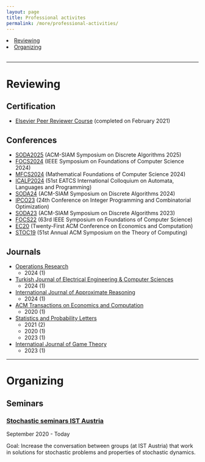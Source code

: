 ```yaml
---
layout: page
title: Professional activites
permalink: /more/professional-activities/
---
```


<li><a href="#reviewing">Reviewing</a></li>
<li><a href="#organizing">Organizing</a></li>
<br>
<hr>

# Reviewing

## Certification

- [Elsevier Peer Reviewer Course](https://researcheracademy.elsevier.com/navigating-peer-review/certified-peer-reviewer-course) (completed on February 2021)

## Conferences

- [SODA2025](https://www.siam.org/conferences-events/siam-conferences/soda25/) (ACM-SIAM Symposium on Discrete Algorithms 2025)
- [FOCS2024](https://focs.computer.org/2024/) (IEEE Symposium on Foundations of Computer Science 2024)
- [MFCS2024](http://www.mfcs.sk/) (Mathematical Foundations of Computer Science 2024)
- [ICALP2024](https://compose.ioc.ee/icalp2024/) (51st EATCS International Colloquium on Automata, Languages and Programming)
- [SODA24](https://www.siam.org/conferences/cm/conference/soda24) (ACM-SIAM Symposium on Discrete Algorithms 2024)
- [IPCO23](https://optimization.discovery.wisc.edu/ipco-2023-madison/) (24th Conference on Integer Programming and Combinatorial Optimization)
- [SODA23](https://www.siam.org/conferences/cm/conference/soda23) (ACM-SIAM Symposium on Discrete Algorithms 2023)
- [FOCS22](https://focs2022.eecs.berkeley.edu) (63rd IEEE Symposium on Foundations of Computer Science)
- [EC20](http://ec20.sigecom.org/) (Twenty-First ACM Conference on Economics and Computation)
- [STOC19](http://acm-stoc.org/stoc2019/) (51st Annual ACM Symposium on the Theory of Computing)

## Journals

- [Operations Research](https://pubsonline.informs.org/journal/opre)
	- 2024 (1)
- [Turkish Journal of Electrical Engineering & Computer Sciences](https://journals.tubitak.gov.tr/elektrik/)
	- 2024 (1)
- [International Journal of Approximate Reasoning](https://www.sciencedirect.com/journal/international-journal-of-approximate-reasoning)
	- 2024 (1)
- [ACM Transactions on Economics and Computation](https://dl.acm.org/journal/teac)
	- 2020 (1)
- [Statistics and Probability Letters](https://www.journals.elsevier.com/statistics-and-probability-letters)
	- 2021 (2)
	- 2020 (1)
	- 2023 (1)
- [Internatioal Journal of Game Theory](https://link.springer.com/journal/182)
	- 2023 (1)

<hr/>

# Organizing

## Seminars

### [Stochastic seminars IST Austria](https://stochasticseminars.pages.ist.ac.at/)

September 2020 - Today

Goal: Increase the conversation between groups (at IST Austria) that work in solutions for stochastic problems and properties of stochastic dynamics.

